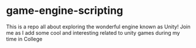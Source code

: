 # game-engine-scripting
This is a repo all about exploring the wonderful engine known as Unity! Join me as I add some cool and interesting related to unity games during my time in College
